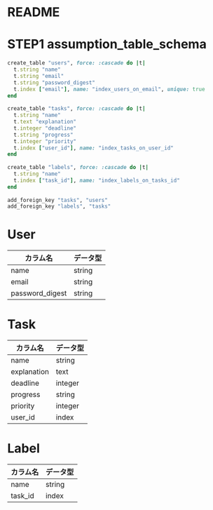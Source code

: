 # README

# STEP1 assumption_table_schema
```rb
create_table "users", force: :cascade do |t|  
  t.string "name"  
  t.string "email"  
  t.string "password_digest"  
  t.index ["email"], name: "index_users_on_email", unique: true  
end  
  
create_table "tasks", force: :cascade do |t|  
  t.string "name"  
  t.text "explanation"  
  t.integer "deadline"  
  t.string "progress"  
  t.integer "priority"  
  t.index ["user_id"], name: "index_tasks_on_user_id"  
end  
  
create_table "labels", force: :cascade do |t|  
  t.string "name"  
  t.index ["task_id"], name: "index_labels_on_tasks_id"  
end  
  
add_foreign_key "tasks", "users"  
add_foreign_key "labels", "tasks"  

```
# User
|  カラム名         | データ型 |
|------------------|---------|
| name             | string  |
| email            | string  |
| password_digest  | string  |

# Task
| カラム名      | データ型  |
|--------------|----------|
| name         | string   |
| explanation  | text     |
| deadline     | integer  |
| progress     | string   |
| priority     | integer  |
| user_id      | index    | 

# Label
| カラム名  | データ型  |
|----------|-----------|
| name     | string    |
| task_id  | index     |